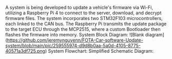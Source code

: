 A system is being developed to update a vehicle's firmware via Wi-Fi, utilizing a Raspberry Pi 4 to connect to the server, download, and decrypt firmware files. The system incorporates two STM32F103 microcontrollers, each linked to the CAN bus. The Raspberry Pi transmits the update package to the target ECU through the MCP2515, where a custom Bootloader then flashes the firmware into memory.
System Block Diagram:
![Blank diagram] (https://github.com/jeremynguyenn/FOTA-Car-software-Update-system/blob/main/pic/259555974-d9d8b0aa-5a0d-4105-8775-40571a3df725.png)
System Flowchart:
Simplified Schematic Diagram:
